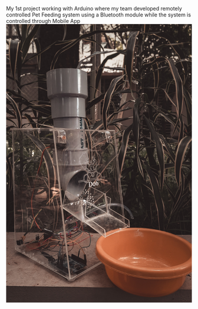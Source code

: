 My 1st project working with Arduino where my team developed remotely controlled Pet Feeding system using a Bluetooth module while the system is controlled through Mobile App
![Image of the project](/Petfeeder.jpg)